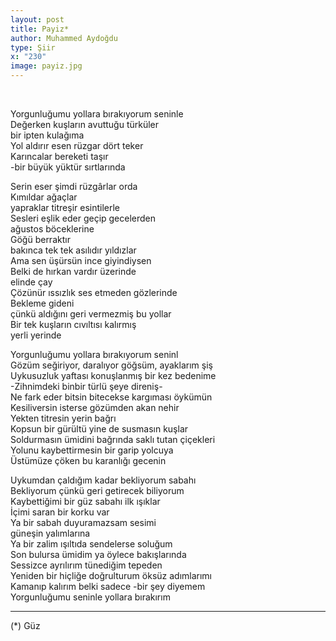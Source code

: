 ```yaml
---
layout: post
title: Payiz*
author: Muhammed Aydoğdu
type: Şiir
x: "230"
image: payiz.jpg
---
```


<br/>

Yorgunluğumu yollara bırakıyorum seninle  
Değerken kuşların avuttuğu türküler  
bir ipten kulağıma  
Yol aldırır esen rüzgar dört teker  
Karıncalar bereketi taşır  
-bir büyük yüktür sırtlarında  

Serin eser şimdi rüzgârlar orda  
Kımıldar ağaçlar   
yapraklar titreşir esintilerle  
Sesleri eşlik eder geçip gecelerden  
ağustos böceklerine  
Göğü berraktır   
bakınca tek tek asılıdır yıldızlar  
Ama sen üşürsün ince giyindiysen  
Belki de hırkan vardır üzerinde  
elinde çay  
Çözünür ıssızlık ses etmeden gözlerinde  
Bekleme gideni  
çünkü aldığını geri vermezmiş bu yollar  
Bir tek kuşların cıvıltısı kalırmış  
yerli yerinde  

Yorgunluğumu yollara bırakıyorum seninl  
Gözüm seğiriyor, daralıyor göğsüm, ayaklarım şiş  
Uykusuzluk yaftası konuşlanmış bir kez bedenime  
-Zihnimdeki binbir türlü şeye direniş-  
Ne fark eder bitsin bitecekse kargıması öykümün  
Kesiliversin isterse gözümden akan nehir  
Yekten titresin yerin bağrı  
Kopsun bir gürültü yine de susmasın kuşlar  
Soldurmasın ümidini bağrında saklı tutan çiçekleri  
Yolunu kaybettirmesin bir garip yolcuya  
Üstümüze çöken bu karanlığı gecenin  

Uykumdan çaldığım kadar bekliyorum sabahı  
Bekliyorum çünkü geri getirecek biliyorum  
Kaybettiğimi bir güz sabahı ilk ışıklar  
İçimi saran bir korku var  
Ya bir sabah duyuramazsam sesimi  
güneşin yalımlarına  
Ya bir zalim ışıltıda sendelerse soluğum  
Son bulursa ümidim ya öylece bakışlarında  
Sessizce ayrılırım tünediğim tepeden  
Yeniden bir hiçliğe doğrulturum öksüz adımlarımı  
Kamanıp kalırım belki sadece 
-bir şey diyemem  
Yorgunluğumu seninle yollara bırakırım  

---

(*) Güz
